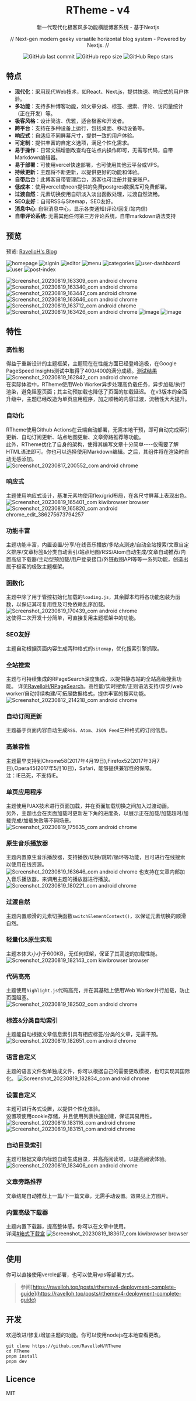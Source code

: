 <div align="center">

# RTheme - v4

新一代现代化极客风多功能横版博客系统 - 基于Nextjs

// Next-gen modern geeky versatile horizontal blog system - Powered by Nextjs. //  

![GitHub last commit](https://img.shields.io/github/last-commit/RavelloH/RTheme?style=for-the-badge)
![GitHub repo size](https://img.shields.io/github/repo-size/RavelloH/RTheme?style=for-the-badge)
![GitHub Repo stars](https://img.shields.io/github/stars/RavelloH/RTheme?style=for-the-badge)
</div>

## 特点
- **现代化**：采用现代Web技术，如React、Next.js，提供快速、响应式的用户体验。
- **多功能**：支持多种博客功能，如文章分类、标签、搜索、评论、访问量统计（正在开发）等。
- **极客风格**：设计简洁、优雅，适合极客和开发者。
- **跨平台**：支持在多种设备上运行，包括桌面、移动设备等。
- **响应式**：自适应不同屏幕尺寸，提供一致的用户体验。
- **可定制**：提供丰富的自定义选项，满足个性化需求。
- **易于操作**：日常文稿增删改查均在站点内操作即可，无需写代码，自带Markdown编辑器。
- **易于部署**：可使用vercel快速部署，也可使用其他云平台或VPS。
- **持续更新**：主题将不断更新，以提供更好的功能和体验。
- **自带后台**：此博客自带管理后台，游客也可注册并登录账户。
- **低成本**：使用vercel或neon提供的免费postgres数据库可免费部署。
- **过渡自然**：元素切换使用自研淡入淡出函数处理，过渡自然流畅。
- **SEO友好**：自带RSS与Sitemap，SEO友好。
- **消息中心**: 自带消息中心，显示各类通知(评论/回复/站内信)
- **自带评论系统**: 无需其他任何第三方评论系统，自带markdown语法支持
  
## 预览  

预览: [RavelloH's Blog](https://ravelloh.top/)  

![homepage](https://raw.ravelloh.top/rtheme/homepage.webp)
![signin](https://raw.ravelloh.top/rtheme/signin.webp)
![editor](https://raw.ravelloh.top/rtheme/editor.webp)
![menu](https://raw.ravelloh.top/rtheme/menu.webp)
![categories](https://raw.ravelloh.top/rtheme/categories.webp)
![user-dashboard](https://raw.ravelloh.top/rtheme/user-dashboard.webp)
![user](https://raw.ravelloh.top/rtheme/user.webp)
![post-index](https://raw.ravelloh.top/rtheme/post-index.webp)

![Screenshot_20230819_163309_com android chrome](https://github.com/RavelloH/RTheme/assets/68409330/b83fe77d-82ad-4d96-a1ba-c26e69f4eb1f)
![Screenshot_20230819_163340_com android chrome](https://github.com/RavelloH/RTheme/assets/68409330/8dda9083-2096-47f7-a868-565fc53a8ece)
![Screenshot_20230819_163447_com android chrome](https://github.com/RavelloH/RTheme/assets/68409330/d96d3c0d-c98a-4fc3-835a-57f2020e7bf7)
![Screenshot_20230819_163646_com android chrome](https://github.com/RavelloH/RTheme/assets/68409330/293cb420-25a7-4b34-8900-b137f107c196)
![Screenshot_20230819_163712_com android chrome](https://github.com/RavelloH/RTheme/assets/68409330/ee264ec0-58c4-4169-a7c0-2febfabf5f93)
![Screenshot_20230819_163426_com android chrome](https://github.com/RavelloH/RTheme/assets/68409330/b38705ad-945e-4fd7-8ec6-93537ff52153)
![image](https://github.com/user-attachments/assets/a5e3b8ec-4f66-42be-949a-b168f6d0ad3c)
![image](https://github.com/user-attachments/assets/700f7a20-592f-4199-b84f-62331a2c9303)




## 特性  
### 高性能  
得益于重新设计的主题框架，主题现在在性能方面已经登峰造极，在Google PageSpeed Insights测试中取得了400/400的满分成绩。[测试结果](https://pagespeed.web.dev/analysis/https-ravelloh-top/ojuiwt9vbw?form_factor=desktop)
![Screenshot_20230819_162842_com android chrome](https://github.com/RavelloH/RTheme/assets/68409330/a3e71d29-29ef-4a48-b8f8-ad52f9df8240)  
在实际体验中，RTheme使用Web Worker异步处理高负载任务，异步加载/执行渲染，避免阻塞页面；其主动预加载也降低了页面的加载延迟。
在v3版本的全面升级中，主题已经改造为单页应用程序，加之顺畅的内容过渡，流畅性大大提升。

### 自动化  
RTheme使用Github Actions在云端自动部署，无需本地干预，即可自动完成索引更新、自动订阅更新、站点地图更新、文章旁路推荐等功能。  
此外，RTheme优化了自身的架构，使得其编写文章十分简单----仅需要了解HTML语法即可。你也可以选择使用Markdown编辑。之后，其组件将在渲染时自动无感添加。  
![Screenshot_20230817_200552_com android chrome](https://github.com/RavelloH/RTheme/assets/68409330/6e554c22-5a2f-45be-bc94-82ed845775a3)  


### 响应式  
主题使用响应式设计，基准元素均使用flex/grid布局，在各尺寸屏幕上表现出色。
![Screenshot_20230819_165401_com kiwibrowser browser](https://github.com/RavelloH/RTheme/assets/68409330/ba0071fb-8e4d-4c90-8834-203cb478a880)
![Screenshot_20230819_165820_com android chrome_edit_386275673794257](https://github.com/RavelloH/RTheme/assets/68409330/2dc5f1ee-9d84-4a7b-8aa9-d7cd6f6bdef8)


### 功能丰富  
主题功能丰富，内置设置/分享/在线音乐播放/多站点测速/自动全站搜索/文章自定义排序/文章标签&分类自动索引/站点地图/RSS/Atom自动生成/文章自动推荐/内置高级下载器/主动型预加载/用户登录接口/外链截图API等等一系列功能，创造出属于极客的极致主题框架。  

### 函数化  
主题中除了用于管控初始化加载的`loading.js`，其余脚本均将各功能包装为函数，以保证其可复用性及可免依赖乱序加载。  
![Screenshot_20230819_170439_com android chrome](https://github.com/RavelloH/RTheme/assets/68409330/2ffb3784-11ab-4326-9bd1-078d1ef17563)  
这使得二次开发十分简单，可直接复用主题框架中的功能。

### SEO友好  
主题自动根据页面内容生成两种格式的`sitemap`，优化搜索引擎抓取。  

### 全站搜索  
主题与可持续集成的RPageSearch深度集成，以提供静态站的全站高级搜索功能。
详见[RavelloH/RPageSearch](https://github.com/RavelloH/RPageSearch)。高性能/实时搜索/正则语法支持/异步/web worker/自动持续构建/可拓展数据格式，提供丰富的搜索功能。  
![Screenshot_20230812_214218_com android chrome](https://github.com/RavelloH/RTheme/assets/68409330/8244541c-c2c2-4893-a094-b49f2ac3d4fb)

### 自动订阅更新  
主题基于页面内容自动生成`RSS`、`Atom`、`JSON Feed`三种格式的订阅信息。

### 高兼容性  
主题最早支持到Chrome58(2017年4月19日),Firefox52(2017年3月7日),Opera45(2017年5月10日)，Safari，能够提供兼容性的保障。  
注：IE已死，不支持IE。

### 单页应用程序  
主题使用PJAX技术进行页面加载，并在页面加载切换之间加入过渡动画。  
另外，主题也会在页面加载时更新左下角的进度条，以展示正在加载/加载超时/加载完成/加载失败等不同场景。
![Screenshot_20230819_175635_com android chrome](https://github.com/RavelloH/RTheme/assets/68409330/160277fb-e8c1-4af9-9b3c-48c7bd23e9f0)

### 原生音乐播放器
主题内置原生音乐播放器，支持播放/切换/跳转/循环等功能，且可进行在线搜索以使用在线资源。  
![Screenshot_20230819_163646_com android chrome](https://github.com/RavelloH/RTheme/assets/68409330/293cb420-25a7-4b34-8900-b137f107c196)
也支持在文章内部加入音乐播放器，来调用主题的播放器进行播放。  
![Screenshot_20230819_180221_com android chrome](https://github.com/RavelloH/RTheme/assets/68409330/b8535362-58ad-4f37-8b44-2f3f206396c3)

### 过渡自然  
主题内置顺滑的元素切换函数`switchElementContext()`，以保证元素切换的顺滑自然。

### 轻量化&原生实现  
主题本体大小小于600KB，无任何框架，保证了其高速的加载性能。
![Screenshot_20230819_182143_com kiwibrowser browser](https://github.com/RavelloH/RTheme/assets/68409330/172c2488-40f4-4f4c-9f27-0ee93448c2ef)

### 代码高亮  
主题使用`highlight.js`代码高亮，并在其基础上使用Web Worker并行加载，防止页面阻塞。  
![Screenshot_20230819_182502_com android chrome](https://github.com/RavelloH/RTheme/assets/68409330/3c71231d-dd54-4b85-9fcf-4f1eb01097d8)

### 标签&分类自动索引
主题能自动根据文章信息索引具有相应标签/分类的文章，无需干预。
![Screenshot_20230819_182651_com android chrome](https://github.com/RavelloH/RTheme/assets/68409330/564e86cf-686b-4f05-9ebf-44f7d45e0af9)

### 语言自定义
主题的语言文件包单独成文件，你可以根据自己的需要更改模板，也可实现其国际化。
![Screenshot_20230819_182834_com android chrome](https://github.com/RavelloH/RTheme/assets/68409330/52fde86d-8136-4191-b90b-1a28653fb9bb)

### 设置自定义  
主题可进行各式设置，以提供个性化体验。  
设置项使用cookie存储，并且使用列表快速创建，保证其易用性。  
![Screenshot_20230819_183116_com android chrome](https://github.com/RavelloH/RTheme/assets/68409330/834ceb8e-fcdf-4404-b8df-76a6594f61ae)
![Screenshot_20230819_183151_com android chrome](https://github.com/RavelloH/RTheme/assets/68409330/4bf9efab-5b84-4777-a6e6-55af41c64ecd)

### 自动目录索引
主题可根据文章内标题自动生成目录，并高亮阅读项，以提高阅读体验。
![Screenshot_20230819_183406_com android chrome](https://github.com/RavelloH/RTheme/assets/68409330/33954e5b-c1e8-4e9a-a7d3-e4378e3b6b59)

### 文章旁路推荐
文章结尾自动推荐上一篇/下一篇文章，无需手动设置。效果见上方图片。

### 内置高级下载器
主题内置下载器，提高整体感。你可以在文章中使用。  
详阅[#箱式下载盒](https://ravelloh.top/articles/20230815/#%E7%AE%B1%E5%BC%8F%E4%B8%8B%E8%BD%BD%E7%9B%92)
![Screenshot_20230819_183617_com kiwibrowser browser](https://github.com/RavelloH/RTheme/assets/68409330/5d32c6bf-2b41-46b1-b898-09cb185e8ccd)

---

## 使用  
你可以直接使用vercle部署，也可以使用vps等部署方式。

> 参阅[https://ravelloh.top/posts/rthemev4-deployment-complete-guide](https://ravelloh.top/posts/rthemev4-deployment-complete-guide)  

## 开发  
欢迎改进/修复/增加主题的功能。你可以使用nodejs在本地查看更改。
```shell
git clone https://github.com/RavelloH/RTheme
cd RTheme
pnpm install
pnpm dev
```

## Licence
MIT

